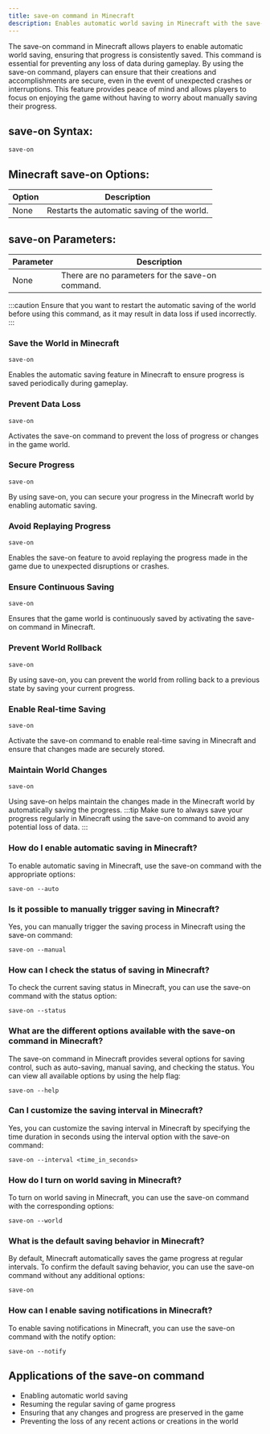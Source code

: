 ```yaml
---
title: save-on command in Minecraft
description: Enables automatic world saving in Minecraft with the save-on command. Learn how to use this command effectively.
---
```


The save-on command in Minecraft allows players to enable automatic world saving, ensuring that progress is consistently saved. This command is essential for preventing any loss of data during gameplay. By using the save-on command, players can ensure that their creations and accomplishments are secure, even in the event of unexpected crashes or interruptions. This feature provides peace of mind and allows players to focus on enjoying the game without having to worry about manually saving their progress.
## save-on Syntax:
```console
save-on
```

## Minecraft save-on Options:
| Option | Description                     |
|--------|---------------------------------|
| None   | Restarts the automatic saving of the world. |

## save-on Parameters:
| Parameter | Description                                   |
|-----------|-----------------------------------------------|
| None      | There are no parameters for the save-on command. |

:::caution
Ensure that you want to restart the automatic saving of the world before using this command, as it may result in data loss if used incorrectly.
:::
### Save the World in Minecraft
```console
save-on
```
Enables the automatic saving feature in Minecraft to ensure progress is saved periodically during gameplay.

### Prevent Data Loss
```console
save-on
```
Activates the save-on command to prevent the loss of progress or changes in the game world.

### Secure Progress
```console
save-on
```
By using save-on, you can secure your progress in the Minecraft world by enabling automatic saving.

### Avoid Replaying Progress
```console
save-on
```
Enables the save-on feature to avoid replaying the progress made in the game due to unexpected disruptions or crashes.

### Ensure Continuous Saving
```console
save-on
```
Ensures that the game world is continuously saved by activating the save-on command in Minecraft.

### Prevent World Rollback
```console
save-on
```
By using save-on, you can prevent the world from rolling back to a previous state by saving your current progress.

### Enable Real-time Saving
```console
save-on
```
Activate the save-on command to enable real-time saving in Minecraft and ensure that changes made are securely stored.

### Maintain World Changes
```console
save-on
```
Using save-on helps maintain the changes made in the Minecraft world by automatically saving the progress.
:::tip
Make sure to always save your progress regularly in Minecraft using the save-on command to avoid any potential loss of data.
:::

### How do I enable automatic saving in Minecraft?
To enable automatic saving in Minecraft, use the save-on command with the appropriate options:
```console
save-on --auto
```

### Is it possible to manually trigger saving in Minecraft?
Yes, you can manually trigger the saving process in Minecraft using the save-on command:
```console
save-on --manual
```

### How can I check the status of saving in Minecraft?
To check the current saving status in Minecraft, you can use the save-on command with the status option:
```console
save-on --status
```

### What are the different options available with the save-on command in Minecraft?
The save-on command in Minecraft provides several options for saving control, such as auto-saving, manual saving, and checking the status. You can view all available options by using the help flag:
```console
save-on --help
```

### Can I customize the saving interval in Minecraft?
Yes, you can customize the saving interval in Minecraft by specifying the time duration in seconds using the interval option with the save-on command:
```console
save-on --interval <time_in_seconds>
```

### How do I turn on world saving in Minecraft?
To turn on world saving in Minecraft, you can use the save-on command with the corresponding options:
```console
save-on --world
```

### What is the default saving behavior in Minecraft?
By default, Minecraft automatically saves the game progress at regular intervals. To confirm the default saving behavior, you can use the save-on command without any additional options:
```console
save-on
```

### How can I enable saving notifications in Minecraft?
To enable saving notifications in Minecraft, you can use the save-on command with the notify option:
```console
save-on --notify
```

## Applications of the save-on command

- Enabling automatic world saving
- Resuming the regular saving of game progress
- Ensuring that any changes and progress are preserved in the game
- Preventing the loss of any recent actions or creations in the world